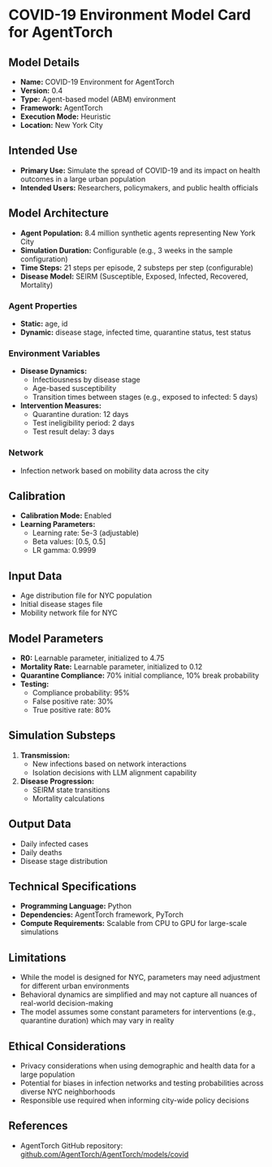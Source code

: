 # COVID-19 Environment Model Card for AgentTorch

## Model Details

- **Name:** COVID-19 Environment for AgentTorch
- **Version:** 0.4
- **Type:** Agent-based model (ABM) environment
- **Framework:** AgentTorch
- **Execution Mode:** Heuristic
- **Location:** New York City

## Intended Use

- **Primary Use:** Simulate the spread of COVID-19 and its impact on
  health outcomes in a large urban population
- **Intended Users:** Researchers, policymakers, and public health
  officials

## Model Architecture

- **Agent Population:** 8.4 million synthetic agents representing New
  York City
- **Simulation Duration:** Configurable (e.g., 3 weeks in the sample
  configuration)
- **Time Steps:** 21 steps per episode, 2 substeps per step
  (configurable)
- **Disease Model:** SEIRM (Susceptible, Exposed, Infected, Recovered,
  Mortality)

### Agent Properties

- **Static:** age, id
- **Dynamic:** disease stage, infected time, quarantine status, test
  status

### Environment Variables

- **Disease Dynamics:**
  - Infectiousness by disease stage
  - Age-based susceptibility
  - Transition times between stages (e.g., exposed to infected: 5 days)
- **Intervention Measures:**
  - Quarantine duration: 12 days
  - Test ineligibility period: 2 days
  - Test result delay: 3 days

### Network

- Infection network based on mobility data across the city

## Calibration

- **Calibration Mode:** Enabled
- **Learning Parameters:**
  - Learning rate: 5e-3 (adjustable)
  - Beta values: [0.5, 0.5]
  - LR gamma: 0.9999

## Input Data

- Age distribution file for NYC population
- Initial disease stages file
- Mobility network file for NYC

## Model Parameters

- **R0:** Learnable parameter, initialized to 4.75
- **Mortality Rate:** Learnable parameter, initialized to 0.12
- **Quarantine Compliance:** 70% initial compliance, 10% break
  probability
- **Testing:**
  - Compliance probability: 95%
  - False positive rate: 30%
  - True positive rate: 80%

## Simulation Substeps

1. **Transmission:**
   - New infections based on network interactions
   - Isolation decisions with LLM alignment capability
2. **Disease Progression:**
   - SEIRM state transitions
   - Mortality calculations

## Output Data

- Daily infected cases
- Daily deaths
- Disease stage distribution

## Technical Specifications

- **Programming Language:** Python
- **Dependencies:** AgentTorch framework, PyTorch
- **Compute Requirements:** Scalable from CPU to GPU for large-scale
  simulations

## Limitations

- While the model is designed for NYC, parameters may need adjustment
  for different urban environments
- Behavioral dynamics are simplified and may not capture all nuances of
  real-world decision-making
- The model assumes some constant parameters for interventions (e.g.,
  quarantine duration) which may vary in reality

## Ethical Considerations

- Privacy considerations when using demographic and health data for a
  large population
- Potential for biases in infection networks and testing probabilities
  across diverse NYC neighborhoods
- Responsible use required when informing city-wide policy decisions

## References

- AgentTorch GitHub repository:
  [github.com/AgentTorch/AgentTorch/models/covid](https://github.com/AgentTorch/AgentTorch/models/covid)
